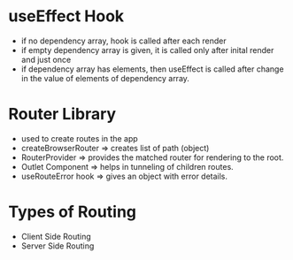 # useEffect Hook
- if no dependency array, hook is called after each render
- if empty dependency array is given, it is called only after inital render and just once
- if dependency array has elements, then useEffect is called after change in the value of elements of dependency array.

# Router Library
- used to create routes in the app
- createBrowserRouter => creates list of path (object)
- RouterProvider => provides the matched router for rendering to the root.
- Outlet Component => helps in tunneling of children routes.
- useRouteError hook => gives an object with error details.

# Types of Routing
- Client Side Routing
- Server Side Routing
